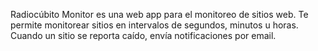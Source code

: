 Radiocúbito Monitor es una web app para el monitoreo de sitios web.
Te permite monitorear sitios en intervalos de segundos, minutos u horas.
Cuando un sitio se reporta caído, envía notificaciones por email.
